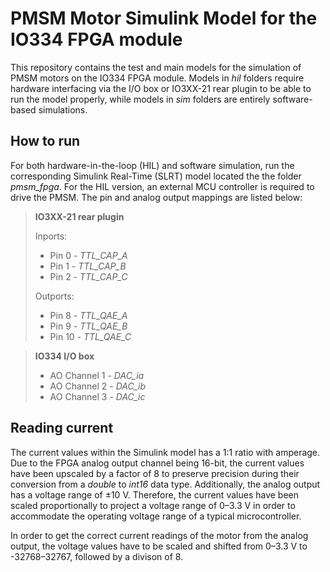 PMSM Motor Simulink Model for the IO334 FPGA module
===================================================

This repository contains the test and main models for the simulation of PMSM motors on the IO334 FPGA module. Models in _hil_ folders require hardware interfacing via the I/O box or IO3XX-21 rear plugin to be able to run the model properly, while models in _sim_ folders are entirely software-based simulations.

How to run
----------

For both hardware-in-the-loop (HIL) and software simulation, run the corresponding Simulink Real-Time (SLRT) model located the the folder _pmsm_fpga_. For the HIL version, an external MCU controller is required to drive the PMSM. The pin and analog output mappings are listed below:

> **IO3XX-21 rear plugin**
> 
> Inports:
> 
> - Pin 0 - _TTL_CAP_A_
> - Pin 1 - _TTL_CAP_B_
> - Pin 2 - _TTL_CAP_C_
> 
> Outports:
>
> - Pin 8 - _TTL_QAE_A_
> - Pin 9 - _TTL_QAE_B_
> - Pin 10 - _TTL_QAE_C_

> **IO334 I/O box**
> - AO Channel 1 - _DAC_ia_
> - AO Channel 2 - _DAC_ib_
> - AO Channel 3 - _DAC_ic_

Reading current
---------------

The current values within the Simulink model has a 1:1 ratio with amperage. Due to the FPGA analog output channel being 16-bit, the current values have been upscaled by a factor of 8 to preserve precision during their conversion from a _double_ to _int16_ data type. Additionally, the analog output has a voltage range of ±10 V. Therefore, the current values have been scaled proportionally to project a voltage range of 0–3.3 V in order to accommodate the operating voltage range of a typical microcontroller.

In order to get the correct current readings of the motor from the analog output, the voltage values have to be scaled and shifted from 0–3.3 V to -32768–32767, followed by a divison of 8.
